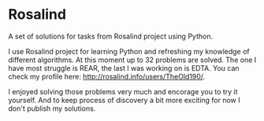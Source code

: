 Rosalind
========

A set of solutions for tasks from Rosalind project using Python.

I use Rosalind project for learning Python and refreshing my knowledge of 
different algorithms. At this moment up to 32 problems are solved. The 
one I have most struggle is REAR, the last I was working on is EDTA. You
can check my profile here: http://rosalind.info/users/TheOld190/.

I enjoyed solving those problems very much and encorage you to try it 
yourself. And to keep process of discovery a bit more exciting for now I 
don't publish my solutions.
